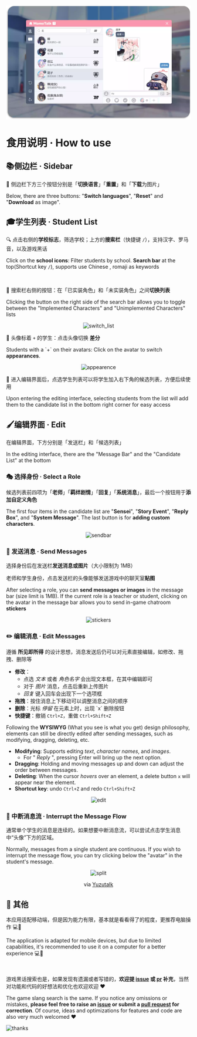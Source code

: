 ![banner](./assets/演示2.webp)

# 食用说明 · How to use

## 📚侧边栏 · Sidebar 

💾 侧边栏下方三个按钮分别是「**切换语言**」「**重置**」和「**下载**为图片」

Below, there are three buttons: "**Switch languages**", "**Reset**" and "**Download** as image". 

## 🎓学生列表 · Student List 

🔍 点击右侧的**学校标志**，筛选学校；上方的**搜索栏**（快捷键 `/`），支持汉字、罗马音，以及游戏黑话 

Click on the **school icons**: Filter students by school. **Search bar** at the top(Shortcut key `/`), supports use Chinese , romaji as keywords

<br/>

📜 搜索栏右侧的按钮：在「已实装角色」和「未实装角色」之间**切换列表** 

Clicking the button on the right side of the search bar allows you to toggle between the "Implemented Characters" and "Unimplemented Characters" lists

<p align="center">
<img src="./assets/switchlsit.webp" alt="switch_list" style="width:50%">
</p>

🔄 头像标着 `+` 的学生：点击头像切换 **差分** 

Students with a \`+\` on their avatars: Click on the avatar to switch **appearances**.

<p align="center">
<img src="./assets/appearence.webp" alt="appearence" style="width:50%">
</p>


📝 进入编辑界面后，点选学生列表可以将学生加入右下角的候选列表，方便后续使用 

Upon entering the editing interface, selecting students from the list will add them to the candidate list in the bottom right corner for easy access

## 🖌️编辑界面 · Edit

在编辑界面，下方分别是「发送栏」和「候选列表」 

In the editing interface, there are the "Message Bar" and the "Candidate List" at the bottom

### 🎭 选择身份 · Select a Role

候选列表前四项为「**老师**」「**羁绊剧情**」「**回复**」「**系统消息**」，最后一个按钮用于**添加自定义角色** 

The first four items in the candidate list are "**Sensei**", "**Story Event**", "**Reply Box**", and "**System Message**". The last button is for **adding custom characters**.

<p align="center">
<img src="./assets/sendbar.webp" alt="sendbar" style="width:50%">
</p>

### 🌄 发送消息 · Send Messages

选择身份后在发送栏**发送消息或图片**（大小限制为 1MB）

老师和学生身份，点击发送栏的头像能够发送游戏中的聊天室**贴图** 

After selecting a role, you can **send messages or images** in the message bar (size limit is 1MB). If the current role is a teacher or student, clicking on the avatar in the message bar allows you to send in-game chatroom **stickers**

<p align="center">
<img src="./assets/stickers.webp" alt="stickers" style="width:50%">
</p>


### ✏️ 编辑消息 · Edit Messages

遵循 **所见即所得** 的设计思想，消息发送后仍可以对元素直接编辑，如修改、拖拽、删除等 

- **修改**：
  - 点选 *文本* 或者 *角色名字* 会出现文本框，在其中编辑即可
  - 对于 *图片* 消息，点击后重新上传图片
  - *回复* 键入回车会出现下一个选项框
- **拖拽**：按住消息上下移动可以调整消息之间的顺序
- **删除**：光标 *停留* 在元素上时，出现 \`x\` 删除按钮
- **快捷键**：撤销 `Ctrl+Z`，重做 `Ctrl+Shift+Z`

Following the **WYSIWYG** (What you see is what you get) design philosophy, elements can still be directly edited after sending messages, such as modifying, dragging, deleting, etc. 

- **Modifying**: Supports editing *text*, *character names*, and *images*.
  - For " *Reply* ", pressing Enter will bring up the next option.
- **Dragging**: Holding and moving messages up and down can adjust the order between messages.
- **Deleting**: When the cursor *hovers* over an element, a delete button `x` will appear near the element.
- **Shortcut key**: undo `Ctrl+Z` and redo `Ctrl+Shift+Z`

<p align="center">
<img src="./assets/edit.webp" alt="edit" style="width:50%">
</p>

### 📜 中断消息流 ·  Interrupt the Message Flow

通常单个学生的消息是连续的。如果想要中断消息流，可以尝试点击学生消息中“头像”下方的区域。

Normally, messages from a single student are continuous. If you wish to interrupt the message flow, you can try clicking below the "avatar" in the student's message.

<div align="center">
<img src="./assets/splitmessage.webp" alt="split" style="width:50%">

<p>via <a href="https://twitter.com/YuzuTalkJP/status/1421448297030381569">Yuzutalk</a> </p>
</div>

## 🌟 其他

本应用适配移动端，但是因为能力有限，基本就是看看得了的程度，更推荐电脑操作 💻📱

The application is adapted for mobile devices, but due to limited capabilities, it's recommended to use it on a computer for a better experience 💻📱

<br/>

游戏黑话搜索也是，如果发现有遗漏或者写错的，**欢迎提 [issue](https://github.com/U1805/momotalk/issues) 或 [pr](https://github.com/U1805/momotalk/pulls) 补充**，当然对功能和代码的好想法和优化也欢迎欢迎 ❤️

The game slang search is the same. If you notice any omissions or mistakes, **please feel free to raise an [issue](https://github.com/U1805/momotalk/issues) or submit a [pull request](https://github.com/U1805/momotalk/pulls) for correction**. Of course, ideas and optimizations for features and code are also very much welcomed ❤️

![thanks](./assets/kyk.gif)